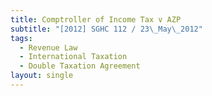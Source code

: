 ```yaml
---
title: Comptroller of Income Tax v AZP
subtitle: "[2012] SGHC 112 / 23\_May\_2012"
tags:
  - Revenue Law
  - International Taxation
  - Double Taxation Agreement
layout: single
---
```



